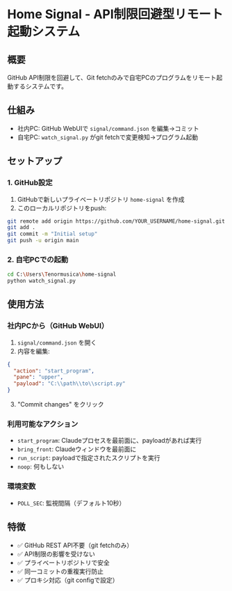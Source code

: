 # Home Signal - API制限回避型リモート起動システム

## 概要
GitHub API制限を回避して、Git fetchのみで自宅PCのプログラムをリモート起動するシステムです。

## 仕組み
- 社内PC: GitHub WebUIで `signal/command.json` を編集→コミット
- 自宅PC: `watch_signal.py` がgit fetchで変更検知→プログラム起動

## セットアップ

### 1. GitHub設定
1. GitHubで新しいプライベートリポジトリ `home-signal` を作成
2. このローカルリポジトリをpush:
```bash
git remote add origin https://github.com/YOUR_USERNAME/home-signal.git
git add .
git commit -m "Initial setup"
git push -u origin main
```

### 2. 自宅PCでの起動
```bash
cd C:\Users\Tenormusica\home-signal
python watch_signal.py
```

## 使用方法

### 社内PCから（GitHub WebUI）
1. `signal/command.json` を開く
2. 内容を編集:
```json
{
  "action": "start_program",
  "pane": "upper", 
  "payload": "C:\\path\\to\\script.py"
}
```
3. "Commit changes" をクリック

### 利用可能なアクション
- `start_program`: Claudeプロセスを最前面に、payloadがあれば実行
- `bring_front`: Claudeウィンドウを最前面に
- `run_script`: payloadで指定されたスクリプトを実行
- `noop`: 何もしない

### 環境変数
- `POLL_SEC`: 監視間隔（デフォルト10秒）

## 特徴
- ✅ GitHub REST API不要（git fetchのみ）
- ✅ API制限の影響を受けない
- ✅ プライベートリポジトリで安全
- ✅ 同一コミットの重複実行防止
- ✅ プロキシ対応（git configで設定）